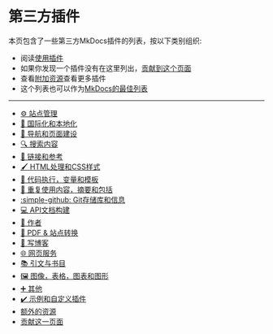 # 第三方插件

本页包含了一些第三方MkDocs插件的列表，按以下类别组织:

-   阅读[使用插件](../user-guide/configuration/#plugins)
-   如果你发现一个插件没有在这里列出，[贡献到这个页面](contributing-to-this-page.md)
-   查看[附加资源](additional-resources.md)查看更多插件
-   这个列表也可以作为[MkDocs的最佳列表](https://github.com/pawamoy/best-of-mkdocs)

---

-   [⚙️ 站点管理](site-management.md)
-   [💬 国际化和本地化](internationalization--localization.md)
-   [🧭 导航和页面建设](navigation--page-building.md)
-   [🔍 搜索内容](search--tables-of-content.md)
-   [🔗 链接和参考](links--references.md)
-   [🖌️ HTML处理和CSS样式](html-processing--css-styling.md)
-   [📝 代码执行，变量和模板](code-execution-variables--templating.md)
-   [📁 重复使用内容，摘要和包括](reusing-content-snippets--includes.md)
-   [:simple-github: Git存储库和信息](git-repos--info.md)
-   [💻 API文档构建](api-documentation-building.md)
-   [📜 作者](authoring.md)
-   [📄 PDF & 站点转换](pdf--site-conversion.md)
-   [📖 写博客](blogging.md)
-   [🌐 网页服务](web-services.md)
-   [📚 引文与书目](citations--bibliography.md)
-   [🖼️ 图像，表格，图表和图形](images-tables-charts--graphs.md)
-   [➕ 其他](other.md)
-   [✔️ 示例和自定义插件](example--custom-plugins.md)
-   [额外的资源](additional-resources.md)
-   [贡献这一页面](contributing-to-this-page.md)
